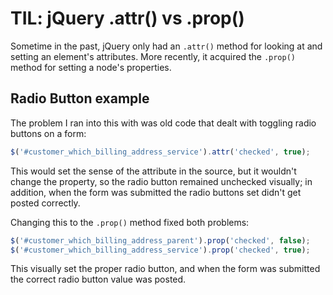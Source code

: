 # TIL: jQuery .attr() vs .prop()

Sometime in the past, jQuery only had an `.attr()` method for looking at and setting an element's attributes. More recently, it acquired the `.prop()` method for setting a node's properties.

## Radio Button example

The problem I ran into this with was old code that dealt with toggling radio buttons on a form:

```javascript
$('#customer_which_billing_address_service').attr('checked', true);
```

This would set the sense of the attribute in the source, but it wouldn't change the property, so the radio button remained unchecked visually; in addition, when the form was submitted the radio buttons set didn't get posted correctly.

Changing this to the `.prop()` method fixed both problems:

```javascript
$('#customer_which_billing_address_parent').prop('checked', false);
$('#customer_which_billing_address_service').prop('checked', true);
```

This visually set the proper radio button, and when the form was submitted the correct radio button value was posted.
